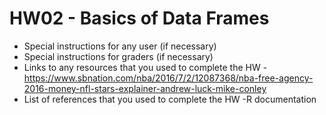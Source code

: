 # HW02 - Basics of Data Frames

- Special instructions for any user (if necessary)
- Special instructions for graders (if necessary)
- Links to any resources that you used to complete the HW
    -https://www.sbnation.com/nba/2016/7/2/12087368/nba-free-agency-2016-money-nfl-stars-explainer-andrew-luck-mike-conley
- List of references that you used to complete the HW
    -R documentation